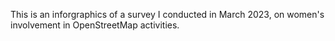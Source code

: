 This is an inforgraphics of a survey I conducted in March 2023, on women's involvement in OpenStreetMap activities. 
